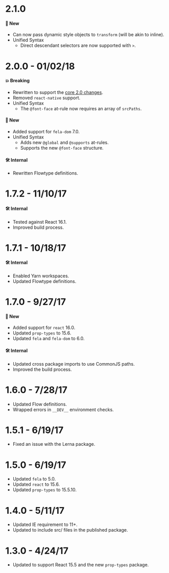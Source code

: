 # 2.1.0
#### 🚀 New
* Can now pass dynamic style objects to `transform` (will be akin to inline).
* Unified Syntax
  * Direct descendant selectors are now supported with `>`.

# 2.0.0 - 01/02/18
#### 💥 Breaking
* Rewritten to support the [core 2.0 changes](https://github.com/milesj/aesthetic/blob/master/packages/aesthetic/CHANGELOG.md).
* Removed `react-native` support.
* Unified Syntax
  * The `@font-face` at-rule now requires an array of `srcPaths`.

#### 🚀 New
* Added support for `fela-dom` 7.0.
* Unified Syntax
  * Adds new `@global` and `@supports` at-rules.
  * Supports the new `@font-face` structure.

#### 🛠 Internal
* Rewritten Flowtype definitions.

# 1.7.2 - 11/10/17
#### 🛠 Internal
* Tested against React 16.1.
* Improved build process.

# 1.7.1 - 10/18/17
#### 🛠 Internal
* Enabled Yarn workspaces.
* Updated Flowtype definitions.

# 1.7.0 - 9/27/17
#### 🚀 New
* Added support for `react` 16.0.
* Updated `prop-types` to 15.6.
* Updated `fela` and `fela-dom` to 6.0.

#### 🛠 Internal
* Updated cross package imports to use CommonJS paths.
* Improved the build process.

# 1.6.0 - 7/28/17
* Updated Flow definitions.
* Wrapped errors in `__DEV__` environment checks.

# 1.5.1 - 6/19/17
* Fixed an issue with the Lerna package.

# 1.5.0 - 6/19/17
* Updated `fela` to 5.0.
* Updated `react` to 15.6.
* Updated `prop-types` to 15.5.10.

# 1.4.0 - 5/11/17
* Updated IE requirement to 11+.
* Updated to include src/ files in the published package.

# 1.3.0 - 4/24/17
* Updated to support React 15.5 and the new `prop-types` package.

